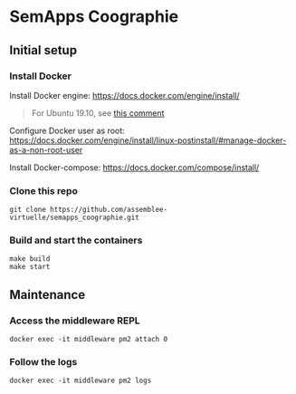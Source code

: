 # SemApps Coographie

## Initial setup

### Install Docker

Install Docker engine:
https://docs.docker.com/engine/install/

> For Ubuntu 19.10, see [this comment](https://github.com/docker/for-linux/issues/833#issuecomment-544236041)

Configure Docker user as root:
https://docs.docker.com/engine/install/linux-postinstall/#manage-docker-as-a-non-root-user

Install Docker-compose:
https://docs.docker.com/compose/install/

### Clone this repo

```
git clone https://github.com/assemblee-virtuelle/semapps_coographie.git
```

### Build and start the containers

```
make build
make start
```

## Maintenance

### Access the middleware REPL

```
docker exec -it middleware pm2 attach 0
```

### Follow the logs

```
docker exec -it middleware pm2 logs
```
